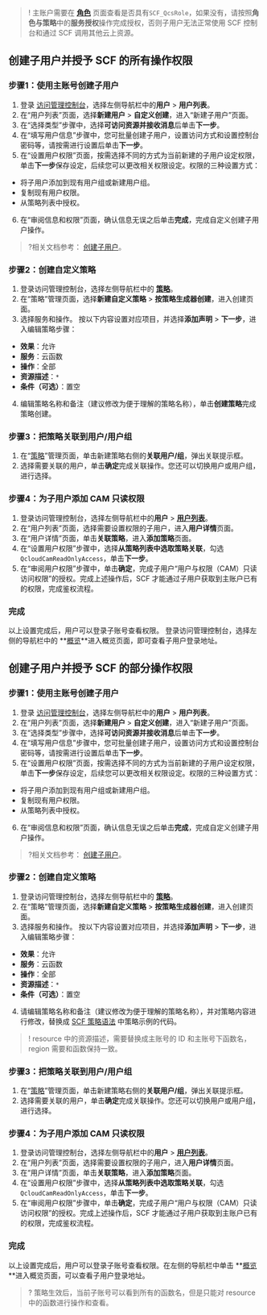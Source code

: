 
>! 主账户需要在 **[角色](https://console.cloud.tencent.com/cam/role)** 页面查看是否具有`SCF_QcsRole`，如果没有，请按照**角色与策略**中的**服务授权**操作完成授权，否则子用户无法正常使用 SCF 控制台和通过 SCF 调用其他云上资源。

## 创建子用户并授予 SCF 的所有操作权限

###  步骤1：使用主账号创建子用户
1. 登录 [访问管理控制台](https://console.cloud.tencent.com/cam/overview)，选择左侧导航栏中的**用户** > **用户列表**。
2. 在“用户列表”页面，选择**新建用户** > **自定义创建**，进入“新建子用户”页面。
3. 在“选择类型”步骤中，选择**可访问资源并接收消息**后单击**下一步**。
4. 在“填写用户信息”步骤中，您可批量创建子用户，设置访问方式和设置控制台密码等，请按需进行设置后单击**下一步**。
5. 在“设置用户权限”页面，按需选择不同的方式为当前新建的子用户设定权限，单击**下一步**保存设定，后续您可以更改相关权限设定。权限的三种设置方式：
 - 将子用户添加到现有用户组或新建用户组。
 - 复制现有用户权限。
 - 从策略列表中授权。
6. 在“审阅信息和权限”页面，确认信息无误之后单击**完成**，完成自定义创建子用户操作。

>?相关文档参考： [创建子用户](https://cloud.tencent.com/document/product/598/13674)。

###  步骤2：创建自定义策略
1. 登录访问管理控制台，选择左侧导航栏中的 **[策略](https://console.cloud.tencent.com/cam/policy)**。
2. 在“策略”管理页面，选择**新建自定义策略** > **按策略生成器创建**，进入创建页面。
3. 选择服务和操作。
   按以下内容设置对应项目，并选择**添加声明** > **下一步**，进入编辑策略步骤：
 - **效果**：允许
 - **服务**：云函数
 - **操作**：全部
 - **资源描述**：`*`
 - **条件（可选）**：置空
4. 编辑策略名称和备注（建议修改为便于理解的策略名称），单击**创建策略**完成策略创建。

### 步骤3：把策略关联到用户/用户组
1. 在“[策略](https://console.cloud.tencent.com/cam/policy)”管理页面，单击新建策略右侧的**关联用户/组**，弹出关联提示框。
2. 选择需要关联的用户，单击**确定**完成关联操作。您还可以切换用户或用户组，进行选择。

### 步骤4：为子用户添加 CAM 只读权限
1. 登录访问管理控制台，选择左侧导航栏中的**用户** >  **[用户列表](https://console.cloud.tencent.com/cam)**。
2. 在“用户列表”页面，选择需要设置权限的子用户，进入**用户详情**页面。
3. 在“用户详情”页面，单击**关联策略**，进入**添加策略**页面。
4. 在“设置用户权限”步骤中，选择**从策略列表中选取策略关联**，勾选 `QcloudCamReadOnlyAccess`，单击**下一步**。
5. 在“审阅用户权限”步骤中，单击**确定**，完成子用户“用户与权限（CAM）只读访问权限”的授权。完成上述操作后，SCF 才能通过子用户获取到主账户已有的权限，完成鉴权流程。

### 完成
以上设置完成后，用户可以登录子账号查看权限。
登录访问管理控制台，选择左侧的导航栏中的 **[概览](https://console.cloud.tencent.com/cam/overview)**进入概览页面，即可查看子用户登录地址。

## 创建子用户并授予 SCF 的部分操作权限

### 步骤1：使用主账号创建子用户
1. 登录 [访问管理控制台](https://console.cloud.tencent.com/cam/overview)，选择左侧导航栏中的**用户** > **用户列表**。
2. 在“用户列表”页面，选择**新建用户** > **自定义创建**，进入“新建子用户”页面。
3. 在“选择类型”步骤中，选择**可访问资源并接收消息**后单击**下一步**。
4. 在“填写用户信息”步骤中，您可批量创建子用户，设置访问方式和设置控制台密码等，请按需进行设置后单击**下一步**。
5. 在“设置用户权限”页面，按需选择不同的方式为当前新建的子用户设定权限，单击**下一步**保存设定，后续您可以更改相关权限设定。权限的三种设置方式：
 - 将子用户添加到现有用户组或新建用户组。
 - 复制现有用户权限。
 - 从策略列表中授权。
6. 在“审阅信息和权限”页面，确认信息无误之后单击**完成**，完成自定义创建子用户操作。

>?相关文档参考： [创建子用户](https://cloud.tencent.com/document/product/598/13674)。


### 步骤2：创建自定义策略
1. 登录访问管理控制台，选择左侧导航栏中的 **[策略](https://console.cloud.tencent.com/cam/policy)**。
2. 在“策略”管理页面，选择**新建自定义策略** > **按策略生成器创建**，进入创建页面。
3. 选择服务和操作。
   按以下内容设置对应项目，并选择**添加声明** > **下一步**，进入编辑策略步骤：
 - **效果**：允许
 - **服务**：云函数
 - **操作**：全部
 - **资源描述**：`*`
 - **条件（可选）**：置空
4. 请编辑策略名称和备注（建议修改为便于理解的策略名称），并对策略内容进行修改，替换成 [SCF 策略语法](https://cloud.tencent.com/document/product/583/47934) 中策略示例的代码。

>! resource 中的资源描述，需要替换成主账号的 ID 和主账号下函数名，region 需要和函数保持一致。

### 步骤3：把策略关联到用户/用户组
1. 在“[策略](https://console.cloud.tencent.com/cam/policy)”管理页面，单击新建策略右侧的**关联用户/组**，弹出关联提示框。
2. 选择需要关联的用户，单击**确定**完成关联操作。您还可以切换用户或用户组，进行选择。

### 步骤4：为子用户添加 CAM 只读权限
1. 登录访问管理控制台，选择左侧导航栏中的**用户** >  **[用户列表](https://console.cloud.tencent.com/cam)**。
2. 在“用户列表”页面，选择需要设置权限的子用户，进入**用户详情**页面。
3. 在“用户详情”页面，单击**关联策略**，进入**添加策略**页面。
4. 在“设置用户权限”步骤中，选择**从策略列表中选取策略关联**，勾选 `QcloudCamReadOnlyAccess`，单击**下一步**。
5. 在“审阅用户权限”步骤中，单击**确定**，完成子用户“用户与权限（CAM）只读访问权限”的授权。完成上述操作后，SCF 才能通过子用户获取到主账户已有的权限，完成鉴权流程。

### 完成
以上设置完成后，用户可以登录子账号查看权限。在左侧的导航栏中单击 **[概览](https://console.cloud.tencent.com/cam/overview)**进入概览页面，可以查看子用户登录地址。
>? 策略生效后，当前子账号可以看到所有的函数名，但是只能对 resource 中的函数进行操作和查看。









